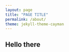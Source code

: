 ```yaml
---
layout: page
title: "PAGE TITLE"
permalink: /about/
theme: jekyll-theme-cayman
---
```


## Hello there
